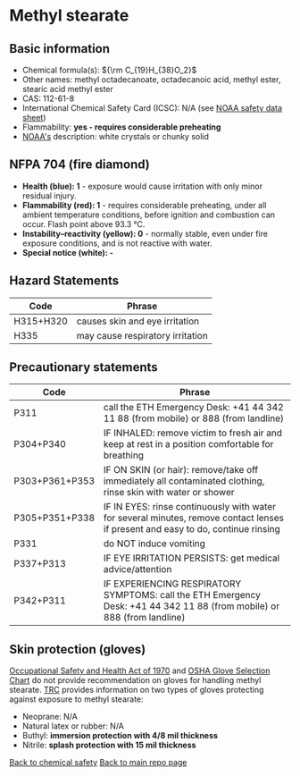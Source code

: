 # Methyl stearate

## Basic information

- Chemical formula(s): ${\rm C_{19}H_{38}O_2}$
- Other names: methyl octadecanoate, octadecanoic acid, methyl ester, stearic acid methyl ester
- CAS: 112-61-8
- International Chemical Safety Card (ICSC): N/A (see [NOAA safety data sheet](https://cameochemicals.noaa.gov/chemical/20696))
 - Flammability: **yes - requires considerable preheating**
- [NOAA's](https://cameochemicals.noaa.gov/chemical/20696) description: white crystals or chunky solid

## NFPA 704 (fire diamond)

- **Health (blue): 1** - exposure would cause irritation with only minor residual injury.
- **Flammability (red): 1** - requires considerable preheating, under all ambient temperature conditions, before ignition and combustion can occur. Flash point above 93.3 °C.
- **Instability–reactivity (yellow): 0** - normally stable, even under fire exposure conditions, and is not reactive with water.
- **Special notice (white): -**

## Hazard Statements

| Code      | Phrase                           |
| --------- | -------------------------------- |
| H315+H320 | causes skin and eye irritation   |
| H335      | may cause respiratory irritation |

## Precautionary statements

| Code           | Phrase                                                                                                                           |
| -------------- | -------------------------------------------------------------------------------------------------------------------------------- |
| P311           | call the ETH Emergency Desk: +41 44 342 11 88 (from mobile) or 888 (from landline)                                               |
| P304+P340      | IF INHALED: remove victim to fresh air and keep at rest in a position comfortable for breathing                                  |
| P303+P361+P353 | IF ON SKIN (or hair): remove/take off immediately all contaminated clothing, rinse skin with water or shower                     |
| P305+P351+P338 | IF IN EYES: rinse continuously with water for several minutes, remove contact lenses if present and easy to do, continue rinsing |
| P331           | do NOT induce vomiting                                                                                                           |
| P337+P313      | IF EYE IRRITATION PERSISTS: get medical advice/attention                                                                         |
| P342+P311      | IF EXPERIENCING RESPIRATORY SYMPTOMS: call the ETH Emergency Desk: +41 44 342 11 88 (from mobile) or 888 (from landline)         |

## Skin protection (gloves)

[Occupational Safety and Health Act of 1970](https://www.osha.gov/sites/default/files/publications/osha3151.pdf) and [OSHA Glove Selection Chart](https://safety.fsu.edu/safety_manual/OSHA%20Glove%20Selection%20Chart.pdf) do not provide recommendation on gloves for handling methyl stearate. [TRC](https://www.trc-canada.com/prod-img/MSDS/M326690MSDS.pdf) provides information on two types of gloves protecting against exposure to methyl stearate:

- Neoprane: N/A
- Natural latex or rubber: N/A
- Buthyl: **immersion protection with 4/8 mil thickness**
- Nitrile: **splash protection with 15 mil thickness**

[Back to chemical safety](https://github.com/Global-Health-Engineering/group-safety)
[Back to main repo page](https://github.com/Global-Health-Engineering/group-safety/tree/main/02-chemical-safety)
